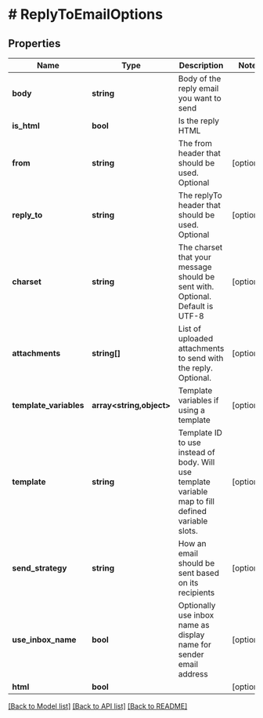 # # ReplyToEmailOptions

## Properties

Name | Type | Description | Notes
------------ | ------------- | ------------- | -------------
**body** | **string** | Body of the reply email you want to send |
**is_html** | **bool** | Is the reply HTML |
**from** | **string** | The from header that should be used. Optional | [optional]
**reply_to** | **string** | The replyTo header that should be used. Optional | [optional]
**charset** | **string** | The charset that your message should be sent with. Optional. Default is UTF-8 | [optional]
**attachments** | **string[]** | List of uploaded attachments to send with the reply. Optional. | [optional]
**template_variables** | **array<string,object>** | Template variables if using a template | [optional]
**template** | **string** | Template ID to use instead of body. Will use template variable map to fill defined variable slots. | [optional]
**send_strategy** | **string** | How an email should be sent based on its recipients | [optional]
**use_inbox_name** | **bool** | Optionally use inbox name as display name for sender email address | [optional]
**html** | **bool** |  | [optional]

[[Back to Model list]](../../README#models) [[Back to API list]](../../README#endpoints) [[Back to README]](../../README)
